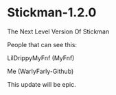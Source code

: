 # Stickman-1.2.0
The Next Level Version Of Stickman

People that can see this:

LilDrippyMyFnf (MyFnf)

Me (WarlyFarly-Github)

This update will be epic.
